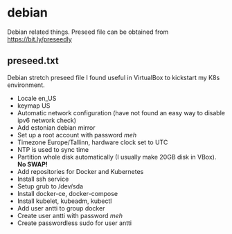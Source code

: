# debian
Debian related things. Preseed file can be obtained from https://bit.ly/preseedly

## preseed.txt
Debian stretch preseed file I found useful in VirtualBox to kickstart my K8s environment.

 - Locale en_US
 - keymap US
 - Automatic network configuration (have not found an easy way to disable ipv6 network check)
 - Add estonian debian mirror
 - Set up a root account with password *meh*
 - Timezone Europe/Tallinn, hardware clock set to UTC
 - NTP is used to sync time
 - Partition whole disk automatically (I usually make 20GB disk in VBox). **No SWAP!**
 - Add repositories for Docker and Kubernetes
 - Install ssh service
 - Setup grub to /dev/sda
 - Install docker-ce, docker-compose
 - Install kubelet, kubeadm, kubectl
 - Add user antti to group docker
 - Create user antti with password *meh*
 - Create passwordless sudo for user antti
